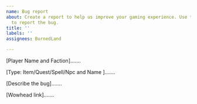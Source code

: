 ```yaml
---
name: Bug report
about: Create a report to help us improve your gaming experience. Use the form below
  to report the bug.
title: ''
labels: ''
assignees: BurnedLand

---
```


[Player Name and Faction].......

[Type: Item/Quest/Spell/Npc and Name ].......

[Describe the bug].......

[Wowhead link].......
